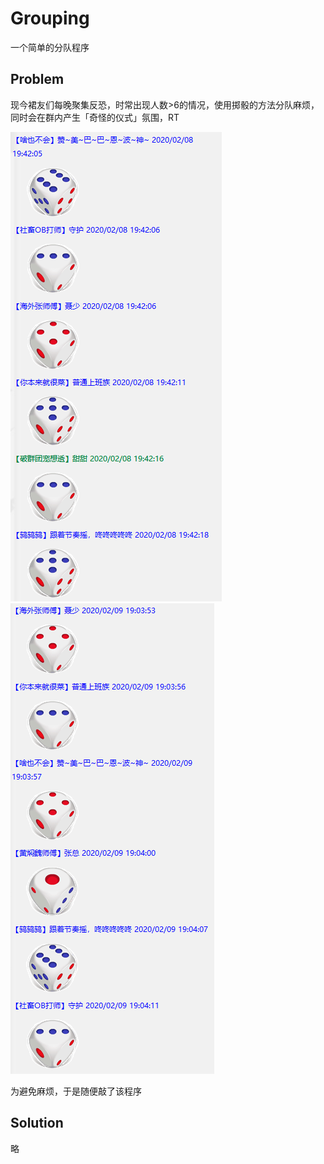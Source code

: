 # Grouping
 一个简单的分队程序

## Problem

现今裙友们每晚聚集反恐，时常出现人数>6的情况，使用掷骰的方法分队麻烦，同时会在群内产生「奇怪的仪式」氛围，RT

![pic1](https://github.com/EnkanSakura/Grouping/blob/master/Image/1.png?raw=true)
![pic2](https://github.com/EnkanSakura/Grouping/blob/master/Image/2.png?raw=true)

为避免麻烦，于是随便敲了该程序

## Solution

略